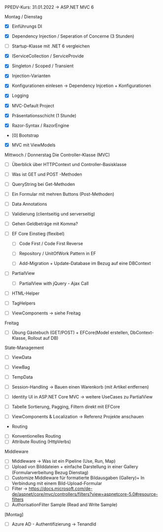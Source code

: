 ﻿PPEDV-Kurs: 31.01.2022 -> ASP.NET MVC 6 

Montag / Dienstag 
- [x] Einführungs DI 
- [x] Dependency Injection / Seperation of Concerne (3 Stunden) 
- [ ] Startup-Klasse mit .NET 6 vergleichen 
- [x] IServiceCollection / ServiceProvide
- [x] Singleton / Scoped / Transient 
- [x] Injection-Varianten

- [x] Konfigurationen einlesen -> Dependency Injcetion + Konfigurationen
- [x] Logging 


- [x] MVC-Default Project
- [x] Präsentationsschicht (1 Stunde) 
- [x] Razor-Syntax / RazorEngine 
- [0] Bootstrap
- [x] MVC mit ViewModels



Mittwoch / Donnerstag
Die Controller-Klasse (MVC)
- [ ] Überblick über HTTPContext und Controller-Basisklasse
- [ ] Was ist GET und POST -Methoden
- [ ] QueryString bei Get-Methoden
- [ ] Ein Formular mit mehren Buttons (Post-Methoden)
- [ ] Data Annotations 
- [ ] Validierung (clientseitig und serverseitig)
- [ ] Gehen Geldbeträge mit Komma?

- [ ] EF Core Einstieg (flexibel)
  - [ ] Code First / Code First Reverse
  - [ ] Repository / UnitOfWork Pattern in EF
  - [ ] Add-Migration + Update-Database im Bezug auf eine DBContext 



- [ ] PartialView
  - [ ] PartialView with jQuery - Ajax Call
- [ ] HTML-Helper
- [ ] TagHelpers
- [ ] ViewComponents -> siehe Freitag



Freitag 
- [ ] Übung Gästebuch (GET/POST) + EFCore(Model erstellen, DbContext-Klasse, Rollout auf DB)

State-Management
- [ ] ViewData
- [ ] ViewBag
- [ ] TempData
- [ ] Session-Handling -> Bauen einen Warenkorb (mit Artikel entfernen)
- [ ] Identity UI in ASP.NET Core MVC -> weitere UseCases zu PartialView

- [ ] Tabelle Sortierung, Pagging, Filtern direkt mit EFCore 
- [ ] ViewComponents & Localization -> Referenz Projekte anschauen

- Routing
- [ ] Konventionelles Routing
- [ ] Attribute Routing (HttpVerbs)

Middleware
- [ ] Middleware -> Was ist ein Pipeline (Use, Run, Map)
- [ ] Upload von Bilddateien + einfache Darstellung in einer Gallery (Formularverbeitung Bezug Dienstag)
- [ ] Customize Middleware für formatierte Bildausgaben (Gallery)+ In Verbindung mit einem Bild-Upload-Formular
- [ ] Filter -> https://docs.microsoft.com/de-de/aspnet/core/mvc/controllers/filters?view=aspnetcore-5.0#resource-filters
- [ ] AuthorisationFilter Sample (Read and Write Sample)

[Montag]
- [ ] Azure AD - Authentifizierung -> TenandId





